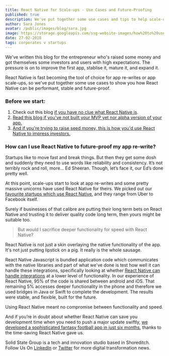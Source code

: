 ```yaml
---
title: React Native for Scale-ups - Use Cases and Future-Proofing
published: true
description: We've put together some use cases and tips to help scale-ups decide whether React Native is the right tool for stable app builds and re-writes.
author: Sara Jones
avatar: /public/images/blog/sara.jpg
image: https://storage.googleapis.com/ssg-website-images/how%20to%20use%20react%20native%20for%20scale%20ups/react%20native%20for%20scale%20ups%20header.jpg
date: 27-02-2018
tags: corporates v startups
---
```


We've written this blog for the entrepreneur who's raised some money and got themselves some investors and users with high expectations. The pressure is on to improve the first app, stablise it, mature it, and expand it.

React Native is fast becoming the tool of choice for app re-writes or app scale-ups, so we've put together some use cases to show you how React Native can be performant, stable and future-proof.

### Before we start:

1. Check out this blog [if you have no clue what React Native is](https://www.solidstategroup.com/2017/02/08/2017/Its-cross-platform-and-massively-reduces-app-dev-costs-but-WTF-is-React-Native/).
2. <a target="_blank" href="/2018/02/27/2018/From-MVPs-to-Raising-Seed-Money---Why-You-Should-Build-Your-App-in-React-Native/">Read this blog if you've not built your MVP yet nor alpha version of your app.</a>
3. <a href="/2018/02/28/2018/How-Do-I-Use-A-React-Native-App-To-Raise-A-Seed-Round/" target="_blank">And if you're trying to raise seed money, this is how you'd use React Native to impress investors.</a>

### How can I use React Native to future-proof my app re-write?

Startups like to move fast and break things. But then they get some dosh and suddenly they need to use words like reliability and consistency. It’s not terribly rock and roll, more... Ed Sheeran. Though, let’s face it, our Ed’s done pretty well.

At this point, scale-ups start to look at app re-writes and some pretty massive unicorns have used React Native for theirs. We picked out our [favourite startups which use React Native](https://www.solidstategroup.com/2017/10/25/2017/Startups-Who-Built-Apps-With-React-Native/), and they range from Uber to Facebook itself.

Surely if businesses of that calibre are putting their long term bets on React Native and trusting it to deliver quality code long term, then yours might be suitable too.

> But would I sacrifice deeper functionality for speed with React Native?

React Native is not just a skin overlaying the native functionality of the app. It's not just putting lipstick on a pig. It really is the whole sausage.

React Native Javascript is bundled application code which communicates with the native libraries and part of what we've done is test how well it can handle these integrations, specifically looking at whether [React Native can handle integrations](https://www.solidstategroup.com/2017/06/29/2017/Bridges-Over-Troubled-Water-can-React-Native-handle-integrations/) at a lower level of functionality. In our experience of React Native, 95% of the code is shared between android and iOS. That remaining 5% accesses deeper functionality in the phone and therefore we used bridges in Java or Swift to complete the development. The results were stable, and flexible, built for the future. 

Using React Native meant no compromise between functionality and speed.

And if you’re in doubt about whether React Native can save you development time when you need to push a major update swiftly, [we developed a sophisticated fantasy football app in just six months](https://www.solidstategroup.com/our-work/dugout-fc/), thanks to the time-saving React Native gave us.

Solid State Group is a tech and innovation studio based in Shoreditch. Follow Us On [LinkedIn](https://www.linkedin.com/company/solid-state-group/) or [Twitter](https://twitter.com/solidstategroup) for more digital transformation news.
